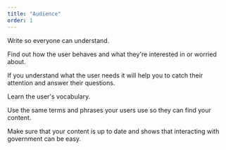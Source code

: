 ```yaml
---
title: "Audience"
order: 1
---
```


Write so everyone can understand.

Find out how the user behaves and what they're interested in or worried about.

If you understand what the user needs it will help you to catch their attention and answer their questions.

Learn the user's vocabulary.

Use the same terms and phrases your users use so they can find your content.

Make sure that your content is up to date and shows that interacting with government can be easy.
